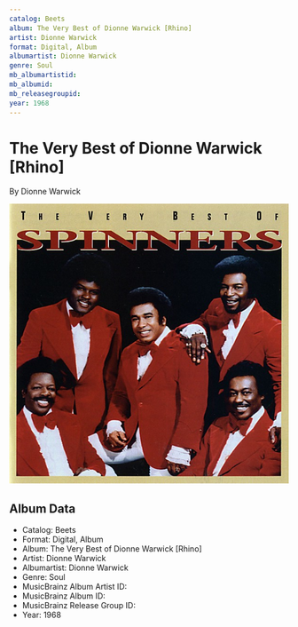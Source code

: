 ```yaml
---
catalog: Beets
album: The Very Best of Dionne Warwick [Rhino]
artist: Dionne Warwick
format: Digital, Album
albumartist: Dionne Warwick
genre: Soul
mb_albumartistid: 
mb_albumid: 
mb_releasegroupid: 
year: 1968
---
```


# The Very Best of Dionne Warwick [Rhino]

By Dionne Warwick

![](../../assets/beetscovers/Dionne_Warwick-The_Very_Best_of_Dionne_Warwick_[Rhino].jpg)

## Album Data

- Catalog: Beets
- Format: Digital, Album
- Album: The Very Best of Dionne Warwick [Rhino]
- Artist: Dionne Warwick
- Albumartist: Dionne Warwick
- Genre: Soul
- MusicBrainz Album Artist ID: 
- MusicBrainz Album ID: 
- MusicBrainz Release Group ID: 
- Year: 1968

